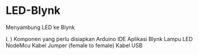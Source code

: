 # LED-Blynk
Menyambung LED ke Blynk

I. ) Komponen yang perlu disiapkan
Arduino IDE
Aplikasi Blynk
Lampu LED
NodeMcu
Kabel Jumper (female to female)
Kabel USB
